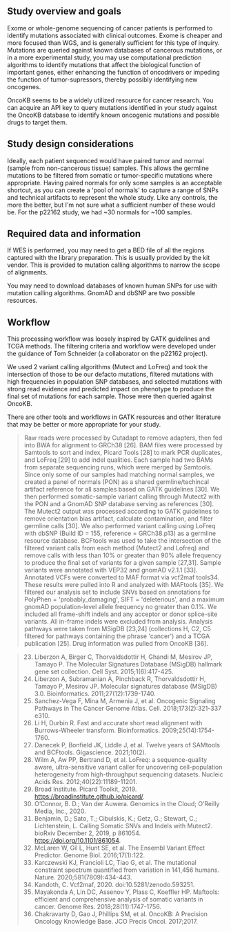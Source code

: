 ## Study overview and goals

Exome or whole-genome sequencing of cancer patients is performed to
identify mutations associated with clinical outcomes. Exome is cheaper
and more focused than WGS, and is generally sufficient for this type of
inquiry. Mutations are queried against known databases of cancerous
mutations, or in a more experimental study, you may use computational
prediction algorithms to identify mutations that affect the biological
function of important genes, either enhancing the function of
oncodrivers or impeding the function of tumor-supressors, thereby
possibly identifying new oncogenes.

OncoKB seems to be a widely utilized resource for cancer research. You
can acquire an API key to query mutations identified in your study
against the OncoKB database to identify known oncogenic mutations and
possible drugs to target them.

## Study design considerations

Ideally, each patient sequenced would have paired tumor and normal
(sample from non-cancerous tissue) samples. This allows the germline
mutations to be filtered from somatic or tumor-specific mutations where
appropriate. Having paired normals for only some samples is an
acceptable shortcut, as you can create a 'pool of normals' to capture a
range of SNPs and technical artifacts to represent the whole study. Like
any controls, the more the better, but I'm not sure what a sufficient
number of these would be. For the p22162 study, we had \~30 normals for
\~100 samples.

## Required data and information

If WES is performed, you may need to get a BED file of all the regions
captured with the library preparation. This is usually provided by the
kit vendor. This is provided to mutation calling algorithms to narrow
the scope of alignments.

You may need to download databases of known human SNPs for use with
mutation calling algorithms. GnomAD and dbSNP are two possible
resources.

## Workflow

This processing workflow was loosely inspired by GATK guidelines and
TCGA methods. The filtering criteria and workflow were developed under
the guidance of Tom Schneider (a collaborator on the p22162 project).

We used 2 variant calling algorithms (Mutect and LoFreq) and took the
intersection of those to be our defacto mutations, filtered mutations
with high frequencies in population SNP databases, and selected
mutations with strong read evidence and predicted impact on phenotype to
produce the final set of mutations for each sample. Those were then
queried against OncoKB.

There are other tools and workflows in GATK resources and other
literature that may be better or more appropriate for your study.

         
> Raw reads were processed by Cutadapt to remove adapters, then fed into BWA for alignment to GRCh38 [26]. BAM files were processed by Samtools to sort and index, Picard Tools [28] to mark PCR duplicates, and LoFreq [29] to add indel qualities. Each sample had two BAMs from separate sequencing runs, which were merged by Samtools. Since only some of our samples had matching normal samples, we created a panel of normals (PON) as a shared germline/techincal artifact reference for all samples based on GATK guidelines [30]. We then performed somatic-sample variant calling through Mutect2 with the PON and a GnomAD SNP database serving as references [30]. The Mutect2 output was processed according to GATK guidelines to remove orientation bias artifact, calculate contamination, and filter germline calls [30]. We also performed variant calling using LoFreq with dbSNP (Build ID = 155, reference = GRCh38.p13) as a germline resource database. BCFtools was used to take the intersection of the filtered variant calls from each method (Mutect2 and Lofreq) and remove calls with less than 10% or greater than 90% allele frequency to produce the final set of variants for a given sample [27,31]. Sample variants were annotated with VEP32 and gnomAD v2.1.1 [33]. Annotated VCFs were converted to MAF format via vcf2maf tools34. These results were pulled into R and analyzed with MAFtools [35]. We filtered our analysis set to include SNVs based on annotations for PolyPhen = 'probably_damaging', SIFT = 'deleterious', and a maximum gnomAD population-level allele frequency no greater than 0.1%. We included all frame-shift indels and any acceptor or donor splice-site variants. All in-frame indels were excluded from analysis. Analysis pathways were taken from MSigDB [23,24] (collections H, C2, C5 filtered for pathways containing the phrase 'cancer') and a TCGA publication [25]. Drug information was pulled from OncoKB [36].

> 23. Liberzon A, Birger C, Thorvaldsdottir H, Ghandi M, Mesirov JP, Tamayo P. The Molecular Signatures Database (MSigDB) hallmark gene set collection. Cell Syst. 2015;1(6):417-425.
> 24. Liberzon A, Subramanian A, Pinchback R, Thorvaldsdottir H, Tamayo P, Mesirov JP. Molecular signatures database (MSigDB) 3.0. Bioinformatics. 2011;27(12):1739-1740.
> 25. Sanchez-Vega F, Mina M, Armenia J, et al. Oncogenic Signaling Pathways in The Cancer Genome Atlas. Cell. 2018;173(2):321-337 e310.
> 26. Li H, Durbin R. Fast and accurate short read alignment with Burrows-Wheeler transform. Bioinformatics. 2009;25(14):1754-1760.
> 27. Danecek P, Bonfield JK, Liddle J, et al. Twelve years of SAMtools and BCFtools. Gigascience. 2021;10(2).
> 28. Wilm A, Aw PP, Bertrand D, et al. LoFreq: a sequence-quality aware, ultra-sensitive variant caller for uncovering cell-population heterogeneity from high-throughput sequencing datasets. Nucleic Acids Res. 2012;40(22):11189-11201.
> 29. Broad Institute. Picard Toolkit, 2019. https://broadinstitute.github.io/picard/.
> 30. O’Connor, B. D.; Van der Auwera. Genomics in the Cloud; O’Reilly Media, Inc., 2020.
> 31. Benjamin, D.; Sato, T.; Cibulskis, K.; Getz, G.; Stewart, C.; Lichtenstein, L. Calling Somatic SNVs and Indels with Mutect2. bioRxiv December 2, 2019, p 861054. https://doi.org/10.1101/861054.
> 32. McLaren W, Gil L, Hunt SE, et al. The Ensembl Variant Effect Predictor. Genome Biol. 2016;17(1):122.
> 33. Karczewski KJ, Francioli LC, Tiao G, et al. The mutational constraint spectrum quantified from variation in 141,456 humans. Nature. 2020;581(7809):434-443.
> 34. Kandoth, C. Vcf2maf, 2020. doi:10.5281/zenodo.593251.
> 35. Mayakonda A, Lin DC, Assenov Y, Plass C, Koeffler HP. Maftools: efficient and comprehensive analysis of somatic variants in cancer. Genome Res. 2018;28(11):1747-1756.
> 36. Chakravarty D, Gao J, Phillips SM, et al. OncoKB: A Precision Oncology Knowledge Base. JCO Precis Oncol. 2017;2017.

